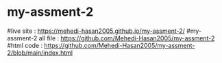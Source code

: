 # my-assment-2
#live site : https://mehedi-hasan2005.github.io/my-assment-2/
#my-assment-2 all file : https://github.com/Mehedi-Hasan2005/my-assment-2
#html code : https://github.com/Mehedi-Hasan2005/my-assment-2/blob/main/index.html
